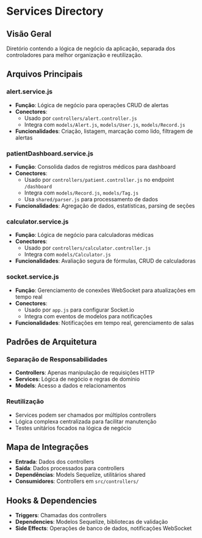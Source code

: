 # Services Directory

## Visão Geral
Diretório contendo a lógica de negócio da aplicação, separada dos controladores para melhor organização e reutilização.

## Arquivos Principais

### alert.service.js
- **Função**: Lógica de negócio para operações CRUD de alertas
- **Conectores**:
  - Usado por `controllers/alert.controller.js`
  - Integra com `models/Alert.js`, `models/User.js`, `models/Record.js`
- **Funcionalidades**: Criação, listagem, marcação como lido, filtragem de alertas

### patientDashboard.service.js
- **Função**: Consolida dados de registros médicos para dashboard
- **Conectores**:
  - Usado por `controllers/patient.controller.js` no endpoint `/dashboard`
  - Integra com `models/Record.js`, `models/Tag.js`
  - Usa `shared/parser.js` para processamento de dados
- **Funcionalidades**: Agregação de dados, estatísticas, parsing de seções

### calculator.service.js
- **Função**: Lógica de negócio para calculadoras médicas
- **Conectores**:
  - Usado por `controllers/calculator.controller.js`
  - Integra com `models/Calculator.js`
- **Funcionalidades**: Avaliação segura de fórmulas, CRUD de calculadoras

### socket.service.js
- **Função**: Gerenciamento de conexões WebSocket para atualizações em tempo real
- **Conectores**:
  - Usado por `app.js` para configurar Socket.io
  - Integra com eventos de modelos para notificações
- **Funcionalidades**: Notificações em tempo real, gerenciamento de salas

## Padrões de Arquitetura

### Separação de Responsabilidades
- **Controllers**: Apenas manipulação de requisições HTTP
- **Services**: Lógica de negócio e regras de domínio
- **Models**: Acesso a dados e relacionamentos

### Reutilização
- Services podem ser chamados por múltiplos controllers
- Lógica complexa centralizada para facilitar manutenção
- Testes unitários focados na lógica de negócio

## Mapa de Integrações
- **Entrada**: Dados dos controllers
- **Saída**: Dados processados para controllers
- **Dependências**: Models Sequelize, utilitários shared
- **Consumidores**: Controllers em `src/controllers/`

## Hooks & Dependencies
- **Triggers**: Chamadas dos controllers
- **Dependencies**: Modelos Sequelize, bibliotecas de validação
- **Side Effects**: Operações de banco de dados, notificações WebSocket